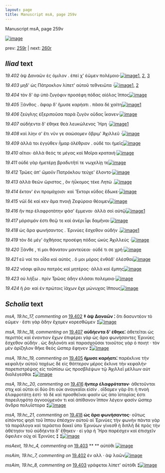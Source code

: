```yaml
---
layout: page
title: Manuscript msA, page 259v
---
```


Manuscript msA, page 259v

[![image](http://www.homermultitext.org/iipsrv?OBJ=IIP,1.0&FIF=/project/homer/pyramidal/deepzoom/hmt/vaimg/2017a/VA259VN_0761.tif&WID=100&CVT=JPEG)](http://www.homermultitext.org/ict2/?urn=urn:cite2:hmt:vaimg.2017a:VA259VN_0761)

prev:  [259r](../259r) | next:  [260r](../260r)

## *Iliad* text

*19.402* <a id="19.402"/> ὰψ Δαναῶν ἐς όμιλον . ἐπεί χ' ἑῶμεν πολέμοιο·[![image](http://www.homermultitext.org/iipsrv?OBJ=IIP,1.0&FIF=/project/homer/pyramidal/deepzoom/hmt/vaimg/2017a/VA259VN_0761.tif&RGN=0.475,0.2149,0.408,0.027&WID=1000&CVT=JPEG)](http://www.homermultitext.org/ict2/?urn=urn:cite2:hmt:vaimg.2017a:VA259VN_0761@0.475,0.2149,0.408,0.027)[1](#msAim_19.hc_7), [2](#msAext_19.hc_3), [3](#msA_19.hc_17)

*19.403* <a id="19.403"/> μηδ' ὡς Πάτροκλον λίπετ' αὐτοῦ τεθνειῶτα ·[![image](http://www.homermultitext.org/iipsrv?OBJ=IIP,1.0&FIF=/project/homer/pyramidal/deepzoom/hmt/vaimg/2017a/VA259VN_0761.tif&RGN=0.473,0.2344,0.408,0.0308&WID=1000&CVT=JPEG)](http://www.homermultitext.org/ict2/?urn=urn:cite2:hmt:vaimg.2017a:VA259VN_0761@0.473,0.2344,0.408,0.0308)[1](#msAim_19.hc_8), [2](#msAext_19.hc_4)

*19.404* <a id="19.404"/> τὸν δ' ὰρ ὑπὸ ζυγόφιν προσέφη πόδας αἰόλος ἵππος[![image](http://www.homermultitext.org/iipsrv?OBJ=IIP,1.0&FIF=/project/homer/pyramidal/deepzoom/hmt/vaimg/2017a/VA259VN_0761.tif&RGN=0.472,0.2547,0.432,0.0308&WID=1000&CVT=JPEG)](http://www.homermultitext.org/ict2/?urn=urn:cite2:hmt:vaimg.2017a:VA259VN_0761@0.472,0.2547,0.432,0.0308)

*19.405* <a id="19.405"/> Ξάνθος . ἄφαρ δ' ἤμυσε καρήατι . πᾶσα δὲ χαίτη[![image](http://www.homermultitext.org/iipsrv?OBJ=IIP,1.0&FIF=/project/homer/pyramidal/deepzoom/hmt/vaimg/2017a/VA259VN_0761.tif&RGN=0.475,0.2765,0.411,0.0308&WID=1000&CVT=JPEG)](http://www.homermultitext.org/ict2/?urn=urn:cite2:hmt:vaimg.2017a:VA259VN_0761@0.475,0.2765,0.411,0.0308)[1](#msA_19.hc_19)

*19.406* <a id="19.406"/> ζεύγλης ἐξεριποῦσα παρὰ ζυγὸν οῦδας ΐκανεν·[![image](http://www.homermultitext.org/iipsrv?OBJ=IIP,1.0&FIF=/project/homer/pyramidal/deepzoom/hmt/vaimg/2017a/VA259VN_0761.tif&RGN=0.469,0.2953,0.411,0.0308&WID=1000&CVT=JPEG)](http://www.homermultitext.org/ict2/?urn=urn:cite2:hmt:vaimg.2017a:VA259VN_0761@0.469,0.2953,0.411,0.0308)

*19.407* <a id="19.407"/> αὐδήεντα δ' έθηκε θεὰ λευκώλενος Ἥρη ·[![image](http://www.homermultitext.org/iipsrv?OBJ=IIP,1.0&FIF=/project/homer/pyramidal/deepzoom/hmt/vaimg/2017a/VA259VN_0761.tif&RGN=0.472,0.3125,0.387,0.0263&WID=1000&CVT=JPEG)](http://www.homermultitext.org/ict2/?urn=urn:cite2:hmt:vaimg.2017a:VA259VN_0761@0.472,0.3125,0.387,0.0263)[1](#msA_19.hc_18)

*19.408* <a id="19.408"/> καὶ λίην σ' ἔτι νῦν γε σαώσομεν ὄβριμ' Ἀχιλλεῦ ·[![image](http://www.homermultitext.org/iipsrv?OBJ=IIP,1.0&FIF=/project/homer/pyramidal/deepzoom/hmt/vaimg/2017a/VA259VN_0761.tif&RGN=0.474,0.3313,0.412,0.0301&WID=1000&CVT=JPEG)](http://www.homermultitext.org/ict2/?urn=urn:cite2:hmt:vaimg.2017a:VA259VN_0761@0.474,0.3313,0.412,0.0301)

*19.409* <a id="19.409"/> ἀλλά τοι ἐγγύθεν ἦμαρ ὀλέθριον . οὐδέ τοι ἡμεῖς[![image](http://www.homermultitext.org/iipsrv?OBJ=IIP,1.0&FIF=/project/homer/pyramidal/deepzoom/hmt/vaimg/2017a/VA259VN_0761.tif&RGN=0.471,0.3501,0.414,0.0316&WID=1000&CVT=JPEG)](http://www.homermultitext.org/ict2/?urn=urn:cite2:hmt:vaimg.2017a:VA259VN_0761@0.471,0.3501,0.414,0.0316)

*19.410* <a id="19.410"/> αἴτιοι· ἀλλὰ θεός τε μέγας καὶ Μοῖρα κραταιή·[![image](http://www.homermultitext.org/iipsrv?OBJ=IIP,1.0&FIF=/project/homer/pyramidal/deepzoom/hmt/vaimg/2017a/VA259VN_0761.tif&RGN=0.472,0.3704,0.414,0.0316&WID=1000&CVT=JPEG)](http://www.homermultitext.org/ict2/?urn=urn:cite2:hmt:vaimg.2017a:VA259VN_0761@0.472,0.3704,0.414,0.0316)

*19.411* <a id="19.411"/> οὐδὲ γὰρ ἡμετέρῃ βραδυτῆτί τε νωχελίῃ τε[![image](http://www.homermultitext.org/iipsrv?OBJ=IIP,1.0&FIF=/project/homer/pyramidal/deepzoom/hmt/vaimg/2017a/VA259VN_0761.tif&RGN=0.472,0.3892,0.404,0.0316&WID=1000&CVT=JPEG)](http://www.homermultitext.org/ict2/?urn=urn:cite2:hmt:vaimg.2017a:VA259VN_0761@0.472,0.3892,0.404,0.0316)

*19.412* <a id="19.412"/> Τρῶες ἀπ' ὤμοιϊν Πατρόκλου τεύχε' ἕλοντο·[![image](http://www.homermultitext.org/iipsrv?OBJ=IIP,1.0&FIF=/project/homer/pyramidal/deepzoom/hmt/vaimg/2017a/VA259VN_0761.tif&RGN=0.47,0.4095,0.387,0.0301&WID=1000&CVT=JPEG)](http://www.homermultitext.org/ict2/?urn=urn:cite2:hmt:vaimg.2017a:VA259VN_0761@0.47,0.4095,0.387,0.0301)

*19.413* <a id="19.413"/> ἀλλὰ θεῶν ὥριστος , ὃν ἠΰκομος τέκε Λητὼ .[![image](http://www.homermultitext.org/iipsrv?OBJ=IIP,1.0&FIF=/project/homer/pyramidal/deepzoom/hmt/vaimg/2017a/VA259VN_0761.tif&RGN=0.47,0.4245,0.397,0.0301&WID=1000&CVT=JPEG)](http://www.homermultitext.org/ict2/?urn=urn:cite2:hmt:vaimg.2017a:VA259VN_0761@0.47,0.4245,0.397,0.0301)

*19.414* <a id="19.414"/> ἔκταν' ἐνι προμάχοισι· καὶ Ἕκτορι κῦδος ἔδωκε·[![image](http://www.homermultitext.org/iipsrv?OBJ=IIP,1.0&FIF=/project/homer/pyramidal/deepzoom/hmt/vaimg/2017a/VA259VN_0761.tif&RGN=0.47,0.4463,0.412,0.0301&WID=1000&CVT=JPEG)](http://www.homermultitext.org/ict2/?urn=urn:cite2:hmt:vaimg.2017a:VA259VN_0761@0.47,0.4463,0.412,0.0301)

*19.415* <a id="19.415"/> νῶϊ δὲ καὶ κεν ἅμα πνοιῇ Ζεφύροιο θέοιμεν[![image](http://www.homermultitext.org/iipsrv?OBJ=IIP,1.0&FIF=/project/homer/pyramidal/deepzoom/hmt/vaimg/2017a/VA259VN_0761.tif&RGN=0.472,0.4658,0.426,0.0301&WID=1000&CVT=JPEG)](http://www.homermultitext.org/ict2/?urn=urn:cite2:hmt:vaimg.2017a:VA259VN_0761@0.472,0.4658,0.426,0.0301)

*19.416* <a id="19.416"/> ἥν περ ἐλαφροτάτην φὰσ' ἔμμεναι· ἀλλὰ σοὶ αὐτῷ[![image](http://www.homermultitext.org/iipsrv?OBJ=IIP,1.0&FIF=/project/homer/pyramidal/deepzoom/hmt/vaimg/2017a/VA259VN_0761.tif&RGN=0.472,0.4823,0.426,0.0301&WID=1000&CVT=JPEG)](http://www.homermultitext.org/ict2/?urn=urn:cite2:hmt:vaimg.2017a:VA259VN_0761@0.472,0.4823,0.426,0.0301)[1](#msA_19.hc_20)

*19.417* <a id="19.417"/> μόρσιμόν ἐστι θεῷ τε καὶ ἀνέρι ῗφι δαμῆναι·[![image](http://www.homermultitext.org/iipsrv?OBJ=IIP,1.0&FIF=/project/homer/pyramidal/deepzoom/hmt/vaimg/2017a/VA259VN_0761.tif&RGN=0.473,0.5041,0.408,0.0301&WID=1000&CVT=JPEG)](http://www.homermultitext.org/ict2/?urn=urn:cite2:hmt:vaimg.2017a:VA259VN_0761@0.473,0.5041,0.408,0.0301)

*19.418* <a id="19.418"/> ὡς ἄρα φωνήσαντος . Ἐρινύες ἔσχεθον αὐδήν .[![image](http://www.homermultitext.org/iipsrv?OBJ=IIP,1.0&FIF=/project/homer/pyramidal/deepzoom/hmt/vaimg/2017a/VA259VN_0761.tif&RGN=0.465,0.5222,0.408,0.0301&WID=1000&CVT=JPEG)](http://www.homermultitext.org/ict2/?urn=urn:cite2:hmt:vaimg.2017a:VA259VN_0761@0.465,0.5222,0.408,0.0301)[1](#msA_19.hc_21)

*19.419* <a id="19.419"/> τὸν δὲ μέγ' ὀχθήσας προσέφη πόδας ὠκὺς Ἀχιλλεύς ·[![image](http://www.homermultitext.org/iipsrv?OBJ=IIP,1.0&FIF=/project/homer/pyramidal/deepzoom/hmt/vaimg/2017a/VA259VN_0761.tif&RGN=0.472,0.5394,0.443,0.0301&WID=1000&CVT=JPEG)](http://www.homermultitext.org/ict2/?urn=urn:cite2:hmt:vaimg.2017a:VA259VN_0761@0.472,0.5394,0.443,0.0301)

*19.420* <a id="19.420"/> Ξάνθε , τί μοι θάνατον μαντεύεαι· οὐδέ τι σε χρή·[![image](http://www.homermultitext.org/iipsrv?OBJ=IIP,1.0&FIF=/project/homer/pyramidal/deepzoom/hmt/vaimg/2017a/VA259VN_0761.tif&RGN=0.472,0.5627,0.428,0.0301&WID=1000&CVT=JPEG)](http://www.homermultitext.org/ict2/?urn=urn:cite2:hmt:vaimg.2017a:VA259VN_0761@0.472,0.5627,0.428,0.0301)

*19.421* <a id="19.421"/> εῦ ναί τοι οἶδα καὶ αὐτὸς . ὅ μοι μόρος ἐνθάδ' ὀλέσθαι[![image](http://www.homermultitext.org/iipsrv?OBJ=IIP,1.0&FIF=/project/homer/pyramidal/deepzoom/hmt/vaimg/2017a/VA259VN_0761.tif&RGN=0.472,0.58,0.428,0.0301&WID=1000&CVT=JPEG)](http://www.homermultitext.org/ict2/?urn=urn:cite2:hmt:vaimg.2017a:VA259VN_0761@0.472,0.58,0.428,0.0301)

*19.422* <a id="19.422"/> νόσφι φίλου πατρὸς καὶ μητέρος· ἀλλὰ καὶ ἔμπης[![image](http://www.homermultitext.org/iipsrv?OBJ=IIP,1.0&FIF=/project/homer/pyramidal/deepzoom/hmt/vaimg/2017a/VA259VN_0761.tif&RGN=0.469,0.5995,0.428,0.0301&WID=1000&CVT=JPEG)](http://www.homermultitext.org/ict2/?urn=urn:cite2:hmt:vaimg.2017a:VA259VN_0761@0.469,0.5995,0.428,0.0301)

*19.423* <a id="19.423"/> οὐ λήξω . πρὶν Τρῶας άδην ελάσαι πολεμοιο·[![image](http://www.homermultitext.org/iipsrv?OBJ=IIP,1.0&FIF=/project/homer/pyramidal/deepzoom/hmt/vaimg/2017a/VA259VN_0761.tif&RGN=0.47,0.6176,0.407,0.0301&WID=1000&CVT=JPEG)](http://www.homermultitext.org/ict2/?urn=urn:cite2:hmt:vaimg.2017a:VA259VN_0761@0.47,0.6176,0.407,0.0301)

*19.424* <a id="19.424"/> ῆ ῥα· καὶ ἐν πρώτοις ϊάχων ἔχε μώνυχας ἵ̈ππους[![image](http://www.homermultitext.org/iipsrv?OBJ=IIP,1.0&FIF=/project/homer/pyramidal/deepzoom/hmt/vaimg/2017a/VA259VN_0761.tif&RGN=0.467,0.6394,0.427,0.0301&WID=1000&CVT=JPEG)](http://www.homermultitext.org/ict2/?urn=urn:cite2:hmt:vaimg.2017a:VA259VN_0761@0.467,0.6394,0.427,0.0301)

## *Scholia* text

*msA, 19.hc_17, commenting on* [19.402](#19.402)  <a id="msA_19.hc_17"/> **‡ ὰψ Δαναῶν ⁚** ὅτι δασυντέον τὸ εῶμεν · ἔστι γὰρ ἄδην ἔχομεν κορεσθῶμεν ⁑[![image](http://www.homermultitext.org/iipsrv?OBJ=IIP,1.0&FIF=/project/homer/pyramidal/deepzoom/hmt/vaimg/2017a/VA259VN_0761.tif&RGN=0.236,0.1007,0.427,0.0323&WID=1000&CVT=JPEG)](http://www.homermultitext.org/ict2/?urn=urn:cite2:hmt:vaimg.2017a:VA259VN_0761@0.236,0.1007,0.427,0.0323)

*msA, 19.hc_18, commenting on* [19.407](#19.407)  <a id="msA_19.hc_18"/> **αὐδήεντα δ' έθηκε⁚** ἀθετεῖται ὡς περιττὸς καὶ ἐναντιον ἔχων ἐπιφέρει γὰρ ὡς ἄρα φωνήσαντες Ἐρινύες ἔσχεθον αὐδήν . ὡς δηλονότι καὶ παρασχοῦσαι τοιοῦτος γὰρ ὁ ποιητ · τὸν μὲν ἀρίζηλον θῆκε θεὸς ὥσπερ ἔφηνεν ⁑[![image](http://www.homermultitext.org/iipsrv?OBJ=IIP,1.0&FIF=/project/homer/pyramidal/deepzoom/hmt/vaimg/2017a/VA259VN_0761.tif&RGN=0.233,0.1112,0.697,0.0466&WID=1000&CVT=JPEG)](http://www.homermultitext.org/ict2/?urn=urn:cite2:hmt:vaimg.2017a:VA259VN_0761@0.233,0.1112,0.697,0.0466)

*msA, 19.hc_19, commenting on* [19.405](#19.405)  <a id="msA_19.hc_19"/> **ἤμυσε καρήατι⁚** παρέκλινε τὴν κεφαλήν αὐτοῦ ταχέως δὲ εἰς θάττερον μέρος ἔκλινε τὴν κεφαλήν· παρεπιστρέψας εἰς τοῦπίσω ὡς προσβλέψων τῷ Ἀχιλλεῖ μέλλων αὐτ διαλέγεσθαι ⁑[![image](http://www.homermultitext.org/iipsrv?OBJ=IIP,1.0&FIF=/project/homer/pyramidal/deepzoom/hmt/vaimg/2017a/VA259VN_0761.tif&RGN=0.232,0.133,0.692,0.0421&WID=1000&CVT=JPEG)](http://www.homermultitext.org/ict2/?urn=urn:cite2:hmt:vaimg.2017a:VA259VN_0761@0.232,0.133,0.692,0.0421)

*msA, 19.hc_20, commenting on* [19.416](#19.416)  <a id="msA_19.hc_20"/> **ἥνπερ ἐλαφρότατον·** ἀθετοῦνται στιχ καὶ οῦτοι οἱ δύο ὅτι οὐκ αναγκαῖοι εἰσὶν . οἵδαμεν γὰρ ὅτι ἡ πνοὴ ἐλαφροτάτῃ ἐστί· τὸ δὲ καὶ προσθεῖναι φασὶν ὡς ἀπο ϊστορίας ἐστι παρειληφότα ἀγνοούμενόν τι καὶ ἀπίθανον ἵππον λέγειν φασὶν ὥσπερ ἄνδρα πολυΐστορα ⁑[![image](http://www.homermultitext.org/iipsrv?OBJ=IIP,1.0&FIF=/project/homer/pyramidal/deepzoom/hmt/vaimg/2017a/VA259VN_0761.tif&RGN=0.234,0.4816,0.217,0.0969&WID=1000&CVT=JPEG)](http://www.homermultitext.org/ict2/?urn=urn:cite2:hmt:vaimg.2017a:VA259VN_0761@0.234,0.4816,0.217,0.0969)

*msA, 19.hc_21, commenting on* [19.418](#19.418)  <a id="msA_19.hc_21"/> **ὡς ἄρα φωνήσαντος·** οὕτως εἰπόντος φησὶ τοῦ ἵππου ἐπέσχον αὐτοῦ αἱ Ἐρινύες τὴν φωνὴν πάντα γὰρ τὰ παράλογα καὶ τεράστια δοκεῖ ὑπο Ἐρινύων γίνεσθ ἡ διπλῆ δὲ πρὸς τὴν ἀθέτησιν τοῦ αὐδήεντα δ' ἔθηκεν · εἰ γὰρ ἡ Ἥρα παρέσχεν καὶ ἐπισχεῖν ὄφειλεν οὐχ αἱ Ἐρινύες ⁑ ⁑[![image](http://www.homermultitext.org/iipsrv?OBJ=IIP,1.0&FIF=/project/homer/pyramidal/deepzoom/hmt/vaimg/2017a/VA259VN_0761.tif&RGN=0.224,0.5672,0.227,0.1119&WID=1000&CVT=JPEG)](http://www.homermultitext.org/ict2/?urn=urn:cite2:hmt:vaimg.2017a:VA259VN_0761@0.224,0.5672,0.227,0.1119)

*msAext, 19.hc_4, commenting on* [19.403](#19.403)  <a id="msAext_19.hc_4"/> **					 				** 					 αὐτόθι 				[![image](http://www.homermultitext.org/iipsrv?OBJ=IIP,1.0&FIF=/project/homer/pyramidal/deepzoom/hmt/vaimg/2017a/VA259VN_0761.tif&RGN=0.175,0.2344,0.039,0.0225&WID=1000&CVT=JPEG)](http://www.homermultitext.org/ict2/?urn=urn:cite2:hmt:vaimg.2017a:VA259VN_0761@0.175,0.2344,0.039,0.0225)

*msAim, 19.hc_7, commenting on* [19.402](#19.402)  <a id="msAim_19.hc_7"/> ἐν αλλ · ὰψ λαῶν[![image](http://www.homermultitext.org/iipsrv?OBJ=IIP,1.0&FIF=/project/homer/pyramidal/deepzoom/hmt/vaimg/2017a/VA259VN_0761.tif&RGN=0.423,0.2126,0.056,0.0376&WID=1000&CVT=JPEG)](http://www.homermultitext.org/ict2/?urn=urn:cite2:hmt:vaimg.2017a:VA259VN_0761@0.423,0.2126,0.056,0.0376)

*msAim, 19.hc_8, commenting on* [19.403](#19.403)  <a id="msAim_19.hc_8"/> γράφεται λίπετ' αὐτόθι ⁑[![image](http://www.homermultitext.org/iipsrv?OBJ=IIP,1.0&FIF=/project/homer/pyramidal/deepzoom/hmt/vaimg/2017a/VA259VN_0761.tif&RGN=0.41,0.2404,0.071,0.0436&WID=1000&CVT=JPEG)](http://www.homermultitext.org/ict2/?urn=urn:cite2:hmt:vaimg.2017a:VA259VN_0761@0.41,0.2404,0.071,0.0436)